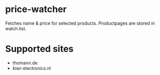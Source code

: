 # price-watcher

Fetches name & price for selected products. Productpages are stored in watch.list.

# Supported sites

- thomann.de
- kiwi-electronics.nl
